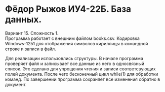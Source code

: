 # Фёдор Рыжов ИУ4-22Б. База данных.
Вариант 15. Сложность 1. <br>
Программа работает с внешним файлом books.csv. 
Кодировка Windows-1251 для отображения символов кириллицы в командной строке и записи в файл.

Для реализации использовлись структуры.
В начале программа проверяет файл и записывает все данные из него в односвязный список.
Это сделано для упрощения чтения и записи соответсвующих полей документа.
После чего бесконечный цикл while(1) для обработки команд. 
По завершении программа сохраняет все изменения обратно в документ. 
